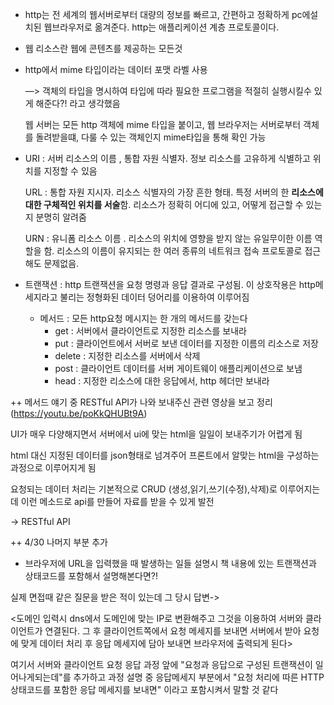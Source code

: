 - http는 전 세계의 웹서버로부터 대량의 정보를 빠르고, 간편하고 정확하게 pc에설치된 웹브라우저로 옮겨준다. http는 애플리케이션 계층 프로토콜이다. 

- 웹 리소스란 웹에 콘텐츠를 제공하는 모든것

- http에서 mime 타입이라는 데이터 포맷 라벨 사용 

  —> 객체의 타입을 명시하여 타입에 따라 필요한 프로그램을 적절히 실행시킬수 있게 해준다?! 라고 생각했음

     웹 서버는 모든 http 객체에 mime 타입을 붙이고, 웹 브라우저는 서버로부터 객체를 돌려받을떄, 다룰 수 있는 객체인지 mime타입을 통해 확인 가능

- URI : 서버 리소스의 이름 , 통합 자원 식별자. 정보 리소스를 고유하게 식별하고 위치를 지정할 수 있음
    
    URL : 통합 자원 지시자. 리소스 식별자의 가장 흔한 형태. 특정 서버의 한 **리소스에 대한 구체적인 위치를 서술**함. 리소스가 정확히 어디에 있고, 어떻게 접근할 수 있는지 분명히 알려줌
    
    URN : 유니폼 리소스 이름 . 리소스의 위치에 영향을 받지 않는 유일무이한 이름 역할을 함. 리소스의 이름이 유지되는 한 여러 종류의 네트워크 접속 프로토콜로 접근해도 문제없음.

- 트랜잭션 : http 트랜잭션을 요청 명령과 응답 결과로 구성됨. 이 상호작용은 http메세지라고 불리는 정형화된 데이터 덩어리를 이용하여 이루어짐
    - 메서드 : 모든 http요청 메시지는 한 개의 메서드를 갖는다
        - get : 서버에서 클라이언트로 지정한 리소스를 보내라
        - put : 클라이언트에서 서버로 보낸 데이터를 지정한 이름의 리소스로 저장
        - delete : 지정한 리소스를 서버에서 삭제
        - post : 클라이언트 데이터를 서버 게이트웨이 애플리케이션으로 보냄
        - head : 지정한 리소스에 대한 응답에서, http 헤더만 보내라
 
 ++ 메서드 얘기 중 RESTful API가 나와 보내주신 관련 영상을 보고 정리 (https://youtu.be/poKkQHUBt9A)
 
 UI가 매우 다양해지면서 서버에서 ui에 맞는 html을 일일이 보내주기가 어렵게 됨
 
 html 대신 지정된 데이터를 json형태로 넘겨주어 프론트에서 알맞는 html을 구성하는 과정으로 이루어지게 됨
 
 요청되는 데이터 처리는 기본적으로 CRUD (생성,읽기,쓰기(수정),삭제)로 이루어지는데 이런 메소드로 api를 만들어 자료를 받을 수 있게 발전 
 
 -> RESTful API
 
 ++ 4/30 나머지 부분 추가
 
 - 브라우저에 URL을 입력했을 때 발생하는 일들 설명시 책 내용에 있는 트랜잭션과 상태코드를 포함해서 설명해본다면?!
 
 실제 면접때 같은 질문을 받은 적이 있는데 그 당시 답변-> 
 
 <도메인 입력시 dns에서 도메인에 맞는 IP로 변환해주고 그것을 이용하여 서버와 클라이언트가 연결된다. 그 후 클라이언트쪽에서 요청 메세지를 보내면 서버에서 받아 요청에 맞게 데이터 처리 후 응답 메세지에 담아 보내면 브라우저에 출력되게 된다>

여기서 서버와 클라이언트 요청 응답 과정 앞에 "요청과 응답으로 구성된 트랜잭션이 일어나게되는데"를 추가하고 과정 설명 중 응답메세지 부분에서 "요청 처리에 따른 HTTP상태코드를 포함한 응답 메세지를 보내면" 이라고 포함시켜서 말할 것 같다 
  
